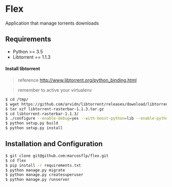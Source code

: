 # Flex
Application that manage torrents downloads

## Requirements
* Python >= 3.5
* Libtorrent == 1.1.3

#### Install libtorrent
> reference http://www.libtorrent.org/python_binding.html

> remember to active your virtualenv

```bash
$ cd /tmp/
$ wget https://github.com/arvidn/libtorrent/releases/download/libtorrent-1_1_3/libtorrent-rasterbar-1.1.3.tar.gz
$ tar xzf libtorrent-rasterbar-1.1.3.tar.gz
$ cd libtorrent-rasterbar-1.1.3/
$ ./configure --enable-debug=yes --with-boost-python=lib --enable-python-binding
$ python setup.py build
$ python setup.py install
```


## Installation and Configuration
```bash
$ git clone git@github.com:marcosflp/flex.git
$ cd flex
$ pip install -r requirements.txt
$ python manage.py migrate
$ python manage.py createsuperuser
$ python manage.py runserver
```
